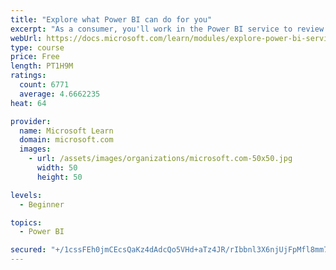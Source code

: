 ```yaml
---
title: "Explore what Power BI can do for you"
excerpt: "As a consumer, you'll work in the Power BI service to review and interact with content that has been shared with you. This module provides the foundational information that you need to work effectively in the Power BI service."
webUrl: https://docs.microsoft.com/learn/modules/explore-power-bi-service/
type: course
price: Free
length: PT1H9M
ratings:
  count: 6771
  average: 4.6662235
heat: 64

provider:
  name: Microsoft Learn
  domain: microsoft.com
  images:
    - url: /assets/images/organizations/microsoft.com-50x50.jpg
      width: 50
      height: 50

levels:
  - Beginner

topics:
  - Power BI

secured: "+/1cssFEh0jmCEcsQaKz4dAdcQo5VHd+aTz4JR/rIbbnl3X6njUjFpMfl8mm7K6/2OCN4nuoNKrvyrRC6p9c7geGzZouaIHAZ0e+v9o6ePLbRej4J7lDvg5ZugSXUm2ls+3PxYLVXMD9S3V2TX9w10hIKjWPF1uyEhJ5C1s7xoXhk1Bi7YGlpaM+e5CeiOqEL2jTCsZyV2pS+8tmcANjJSgP1lJp8L+ApsI7EFet4/9oZGHevQi7thGHwECdX7KPVqDappHAPE2yLAkbcpDJeAmYQjZTgMoBKZwRb1YFOanu+liO0bhrVGg9NqccAiu1ZJeq80axRJEcHLInD1t/flSzE1wYXDlx7Tbq5fPk70fBRDgBI5mebW4DtffUDVzU5MkstYWOxmyGrOJ0s1420kBg50HeGdJ4q1yLyNdcihk=;eUgIAnX24WHNf4vprk3Acw=="
---
```


